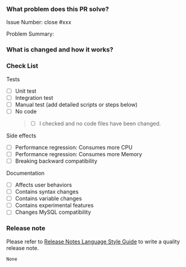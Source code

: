 <!--

Thank you for contributing to TiDB!

PR Title Format:
1. pkg [, pkg2, pkg3]: what's changed
2. *: what's changed

-->

### What problem does this PR solve?
<!--

Please create an issue first to describe the problem.

There MUST be one line starting with "Issue Number:  " and 
linking the relevant issues via the "close" or "ref".

For more info, check https://pingcap.github.io/tidb-dev-guide/contribute-to-tidb/contribute-code.html#referring-to-an-issue.

-->

Issue Number: close #xxx

Problem Summary:

### What is changed and how it works?

### Check List

Tests <!-- At least one of them must be included. -->

- [ ] Unit test
- [ ] Integration test
- [ ] Manual test (add detailed scripts or steps below)
- [ ] No code
  > - [ ] I checked and no code files have been changed.
  > <!-- Or your custom  "No code" reasons -->  

Side effects

- [ ] Performance regression: Consumes more CPU
- [ ] Performance regression: Consumes more Memory
- [ ] Breaking backward compatibility

Documentation

- [ ] Affects user behaviors
- [ ] Contains syntax changes
- [ ] Contains variable changes
- [ ] Contains experimental features
- [ ] Changes MySQL compatibility

### Release note

<!-- compatibility change, improvement, bugfix, and new feature need a release note -->

Please refer to [Release Notes Language Style Guide](https://pingcap.github.io/tidb-dev-guide/contribute-to-tidb/release-notes-style-guide.html) to write a quality release note.

```release-note
None
```
